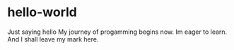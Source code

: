 # hello-world
Just saying hello
My journey of progamming begins now. Im eager to learn. And I shall leave my mark here.
